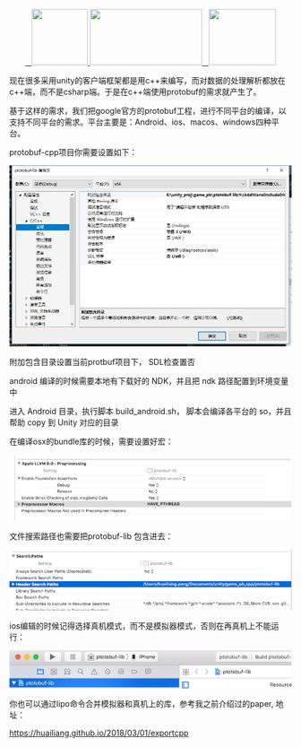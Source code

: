 <p align="center">
	 <a href="https://huailiang.github.io/">
	    <img src="https://huailiang.github.io/img/cpp.jpeg" width="100" height="100">
    	</a>
	<a href="https://unity3d.com/cn/">
	    <img src="https://huailiang.github.io/img/unity.jpeg" width="200" height="100">
	</a>
    	<a href="https://huailiang.github.io/">
    	<img src="https://huailiang.github.io/img/avatar-Alex.jpg" width="120" height="100">
   	</a>
</p>

现在很多采用unity的客户端框架都是用c++来编写，而对数据的处理解析都放在c++端，而不是csharp端。于是在c++端使用protobuf的需求就产生了。

基于这样的需求，我们把google官方的protobuf工程，进行不同平台的编译，以支持不同平台的需求。平台主要是：Android、ios、macos、windows四种平台。


protobuf-cpp项目你需要设置如下：

<img src="image/1.jpg">

附加包含目录设置当前protbuf项目下， SDL检查置否

android 编译的时候需要本地有下载好的 NDK，并且把 ndk 路径配置到环境变量中

进入 Android 目录，执行脚本 build_android.sh， 脚本会编译各平台的 so，并且帮助 copy 到 Unity 对应的目录

在编译osx的bundle库的时候，需要设置好宏：

<img src="image/2.jpg">

文件搜索路径也需要把protobuf-lib 包含进去：

<img src="image/3.jpg">

ios编辑的时候记得选择真机模式，而不是模拟器模式，否则在再真机上不能运行：

<img src="image/4.jpg">

你也可以通过lipo命令合并模拟器和真机上的库，参考我之前介绍过的paper, 地址：

https://huailiang.github.io/2018/03/01/exportcpp

